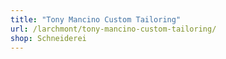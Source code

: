 ```yaml
---
title: "Tony Mancino Custom Tailoring"
url: /larchmont/tony-mancino-custom-tailoring/
shop: Schneiderei
---
```


